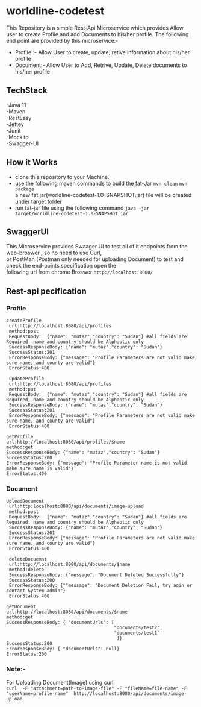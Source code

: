 # worldline-codetest
This Repository is a simple Rest-Api Microservice which provides Allow user to create Profile and add Documents to his/her profile.
The following end point are provided by this microservice:-
- Profile :- Allow User to create, update, retive information about his/her profile
- Document:- Allow User to Add, Retrive, Update, Delete documents to his/her profile

## TechStack
-Java 11  
-Maven  
-RestEasy  
-Jettey  
-Junit  
-Mockito  
-Swagger-UI

## How it Works
- clone this repository to your Machine.
- use the following maven commands to build the fat-Jar
   `mvn clean`
   `mvn package`  
   a new fat jar(worldline-codetest-1.0-SNAPSHOT.jar) file will be created under target folder
- run fat-jar file using the following command
   `java -jar target/worldline-codetest-1.0-SNAPSHOT.jar`


## SwaggerUI
This Microservice provides Swaager UI to test all of it endpoints from the web-broswer , so no need to use Curl,  
 or PostMan (Postman only needed for uploading Document)
 to test and check the end-points specification open the   
 following url from chrome Broswer `http://localhost:8080/`
  
## Rest-api pecification
### Profile
    createProfile  
     url:http://localhost:8080/api/profiles  
     method:post  
     RequestBody:  {"name": "mutaz","country": "Sudan"} #all fields are Required, name and country should be Alphaptic only  
     SuccessResponseBody: {"name": "mutaz","country": "Sudan"}   
     SuccessStatus:201  
     ErrorResponseBody: {"message": "Profile Parameters are not valid make sure name, and county are valid"}   
     ErrorStatus:400  
     
     updateProfile    
     url:http://localhost:8080/api/profiles  
     method:put  
     RequestBody:  {"name": "mutaz","country": "Sudan"} #all fields are Required, name and country should be Alphaptic only  
     SuccessResponseBody: {"name": "mutaz","country": "Sudan"}   
     SuccessStatus:201  
     ErrorResponseBody: {"message": "Profile Parameters are not valid make sure name, and county are valid"}   
     ErrorStatus:400
   
    getProfile
    url:http://localhost:8080/api/profiles/$name  
    method:get  
    SuccessResponseBody: {"name": "mutaz","country": "Sudan"}   
    SuccessStatus:200  
    ErrorResponseBody: {"message": "Profile Parameter name is not valid make sure name is valid"}   
    ErrorStatus:400  
    
### Document
    UploadDocument  
     url:http:localhost:8080/api/documents/image-upload  
     method:post  
     RequestBody:  {"name": "mutaz","country": "Sudan"} #all fields are Required, name and country should be Alphaptic only  
     SuccessResponseBody: {"name": "mutaz","country": "Sudan"}   
     SuccessStatus:201  
     ErrorResponseBody: {"message": "Profile Parameters are not valid make sure name, and county are valid"}   
     ErrorStatus:400  
     
     deleteDocuemnt    
     url:http://localhost:8080/api/documents/$name  
     method:delete  
     SuccessResponseBody: {"message": "Document Deleted Successfully"}   
     SuccessStatus:200  
     ErrorResponseBody: {""message": "Document Deletion Fail, try agin or contact System admin"}   
     ErrorStatus:400
   
    getDocument
    url:http://localhost:8080/api/documents/$name  
    method:get  
    SuccessResponseBody: { "documentUrls": [
                                            "documents/test2",
                                            "documents/test1"
                                             ]}   
    SuccessStatus:200  
    ErrorResponseBody: { "documentUrls": null}   
    ErrorStatus:200
  
  
### Note:-
For Uploading Document(Image) using curl  
`curl  -F "attachment=path-to-image-file" -F "fileName=file-name" -F "userName=profile-name"  http://localhost:8080/api/documents/image-upload`




